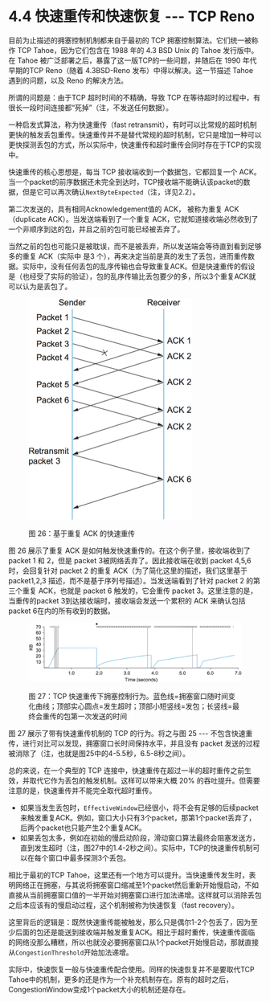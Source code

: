 # 4.4 快速重传和快速恢复 --- TCP Reno

目前为止描述的拥塞控制机制都来自于最初的 TCP 拥塞控制算法。它们统一被称作 TCP Tahoe，因为它们包含在 1988 年的 4.3 BSD Unix 的 Tahoe 发行版中。在 Tahoe 被广泛部署之后，暴露了这一版TCP的一些问题，并随后在 1990 年代早期的TCP Reno（随着 4.3BSD-Reno 发布）中得以解决。这一节描述 Tahoe 遇到的问题，以及 Reno 的解决方法。

所谓的问题是：由于TCP 超时时间的不精确，导致 TCP 在等待超时的过程中，有很长一段时间连接都“死掉”（注，不发送任何数据）。

一种启发式算法，称为快速重传（fast retransmit），有时可以比常规的超时机制更快的触发丢包重传。快速重传并不是替代常规的超时机制，它只是增加一种可以更快探测丢包的方式，所以实际中，快速重传和超时重传会同时存在于TCP的实现中。

快速重传的核心思想是，每当 TCP 接收端收到一个数据包，它都回复一个 ACK。当一个packet的前序数据还未完全到达时，TCP接收端不能确认该packet的数据，但是它可以再次确认`NextByteExpected`（注，详见2.2）。

第二次发送的，具有相同Acknowledgement值的 ACK， 被称为重复 ACK（duplicate ACK）。当发送端看到了一个重复 ACK，它就知道接收端必然收到了一个非顺序到达的包，并且之前的包可能已经被丢弃了。

当然之前的包也可能只是被耽误，而不是被丢弃，所以发送端会等待直到看到足够多的重复 ACK（实际中 是3 个），再来决定当前是真的发生了丢包，进而重传数据。实际中，没有任何丢包的乱序传输也会导致重复ACK。但是快速重传的假设是（也经受了实际的验证），包的乱序传输比丢包要少的多，所以3个重复ACK就可以认为是丢包了。

<figure><img src="../.gitbook/assets/image (1) (1) (1) (1) (1) (1).png" alt="" width="325"><figcaption><p>图 26：基于重复 ACK 的快速重传</p></figcaption></figure>

图 26 展示了重复 ACK 是如何触发快速重传的。在这个例子里，接收端收到了 packet 1 和 2，但是 packet 3被网络丢弃了。因此接收端在收到 packet 4,5,6 时，会回复针对 packet 2 的重复 ACK（为了简化这里的描述，我们这里基于 packet1,2,3 描述，而不是基于序列号描述）。当发送端看到了针对 packet 2 的第三个重复 ACK，也就是 packet 6 触发的，它会重传 packet 3。这里注意的是，当重传的packet 3到达接收端时，接收端会发送一个累积的 ACK 来确认包括 packet 6在内的所有收到的数据。

<figure><img src="../.gitbook/assets/image (2) (1) (1) (1).png" alt=""><figcaption><p>图 27：TCP 快速重传下拥塞控制行为。蓝色线=拥塞窗口随时间变化曲线；顶部实心圆点=发生超时；顶部小短竖线=发包；长竖线=最终会重传的包第一次发送的时间</p></figcaption></figure>

图 27 展示了带有快速重传机制的 TCP 的行为。将之与图 25 --- 不包含快速重传，进行对比可以发现，拥塞窗口长时间保持水平，并且没有 packet 发送的过程被消除了（注，也就是图25中的4-5.5秒，6.5-8秒之间）。

总的来说，在一个典型的 TCP 连接中，快速重传在超过一半的超时重传之前生效，并取代它作为丢包的触发机制。这样可以带来大概 20% 的吞吐提升。但需要注意的是，快速重传并不能完全取代超时重传。

* 如果当发生丢包时，`EffectiveWindow`已经很小，将不会有足够的后续packet来触发重复ACK。例如，窗口大小只有3个packet，那第1个packet丢弃了，后两个packet也只能产生2个重复ACK。
* 如果丢包太多，例如在初始的慢启动阶段，滑动窗口算法最终会阻塞发送方，直到发生超时（注，图27中的1.4-2秒之间）。实际中，TCP的快速重传机制可以在每个窗口中最多探测3个丢包。

相比于最初的TCP Tahoe，这里还有一个地方可以提升。当快速重传发生时，表明网络正在拥塞，与其说将拥塞窗口缩减至1个packet然后重新开始慢启动，不如直接从当前拥塞窗口值的一半开始对拥塞窗口进行加法递增。这样就可以消除丢包之后本应该有的慢启动过程，这个机制被称为快速恢复（fast recovery）。

这里背后的逻辑是：既然快速重传能被触发，那么只是偶尔1-2个包丢了，因为至少后面的包还是能送到接收端并触发重复ACK。相比于超时重传，快速重传面临的网络没那么糟糕，所以也就没必要拥塞窗口从1个packet开始慢启动，那就直接从`CongestionThreshold`开始加法递增。

实际中，快速恢复一般与快速重传配合使用。同样的快速恢复并不是要取代TCP Tahoe中的机制，更多的还是作为一个补充机制存在。原有的超时之后，CongestionWindow变成1个packet大小的机制还是存在。
